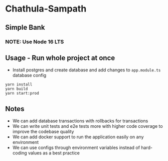 # Chathula-Sampath

## Simple Bank

### NOTE: Use Node 16 LTS

## Usage - Run whole project at once

- Install postgres and create database and add changes to `app.module.ts` database config

```
yarn install
yarn build
yarn start:prod
```

## Notes

- We can add database transactions with rollbacks for transactions
- We can write unit tests and e2e tests more with higher code coverage to improve the codebase quality
- We can add docker support to run the application easily on any environment
- We can use configs through environment variables instead of hard-coding values as a best practice
